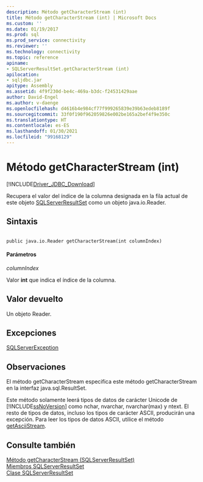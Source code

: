 ```yaml
---
description: Método getCharacterStream (int)
title: Método getCharacterStream (int) | Microsoft Docs
ms.custom: ''
ms.date: 01/19/2017
ms.prod: sql
ms.prod_service: connectivity
ms.reviewer: ''
ms.technology: connectivity
ms.topic: reference
apiname:
- SQLServerResultSet.getCharacterStream (int)
apilocation:
- sqljdbc.jar
apitype: Assembly
ms.assetid: 4f9f230d-be4c-469a-b3dc-f24531429aae
author: David-Engel
ms.author: v-daenge
ms.openlocfilehash: d4616b4e984cf77f999265839e39b63edeb8189f
ms.sourcegitcommit: 33f0f190f962059826e002be165a2bef4f9e350c
ms.translationtype: HT
ms.contentlocale: es-ES
ms.lasthandoff: 01/30/2021
ms.locfileid: "99168129"
---
```

# <a name="getcharacterstream-method-int"></a>Método getCharacterStream (int)
[!INCLUDE[Driver_JDBC_Download](../../../includes/driver_jdbc_download.md)]

  Recupera el valor del índice de la columna designada en la fila actual de este objeto [SQLServerResultSet](../../../connect/jdbc/reference/sqlserverresultset-class.md) como un objeto java.io.Reader.  
  
## <a name="syntax"></a>Sintaxis  
  
```  
  
public java.io.Reader getCharacterStream(int columnIndex)  
```  
  
#### <a name="parameters"></a>Parámetros  
 *columnIndex*  
  
 Valor **int** que indica el índice de la columna.  
  
## <a name="return-value"></a>Valor devuelto  
 Un objeto Reader.  
  
## <a name="exceptions"></a>Excepciones  
 [SQLServerException](../../../connect/jdbc/reference/sqlserverexception-class.md)  
  
## <a name="remarks"></a>Observaciones  
 El método getCharacterStream especifica este método getCharacterStream en la interfaz java.sql.ResultSet.  
  
 Este método solamente leerá tipos de datos de carácter Unicode de [!INCLUDE[ssNoVersion](../../../includes/ssnoversion-md.md)] como nchar, nvarchar, nvarchar(max) y ntext. El resto de tipos de datos, incluso los tipos de carácter ASCII, producirán una excepción. Para leer los tipos de datos ASCII, utilice el método [getAsciiStream](../../../connect/jdbc/reference/getasciistream-method-sqlserverresultset.md).  
  
## <a name="see-also"></a>Consulte también  
 [Método getCharacterStream &#40;SQLServerResultSet&#41;](../../../connect/jdbc/reference/getcharacterstream-method-sqlserverresultset.md)   
 [Miembros SQLServerResultSet](../../../connect/jdbc/reference/sqlserverresultset-members.md)   
 [Clase SQLServerResultSet](../../../connect/jdbc/reference/sqlserverresultset-class.md)  
  
  
